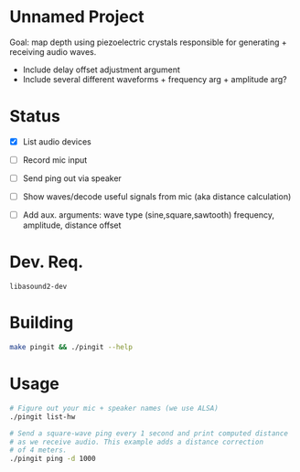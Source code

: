 
# Unnamed Project

Goal: map depth using piezoelectric crystals responsible for generating + receiving audio waves.

 - Include delay offset adjustment argument
 - Include several different waveforms + frequency arg + amplitude arg?

# Status

 - [x] List audio devices
 - [ ] Record mic input
 - [ ] Send ping out via speaker
 - [ ] Show waves/decode useful signals from mic (aka distance calculation)
 - [ ] Add aux. arguments: wave type (sine,square,sawtooth) frequency, amplitude, distance offset


# Dev. Req.

`libasound2-dev`

# Building

```bash
make pingit && ./pingit --help
```

# Usage

```bash
# Figure out your mic + speaker names (we use ALSA)
./pingit list-hw

# Send a square-wave ping every 1 second and print computed distance
# as we receive audio. This example adds a distance correction
# of 4 meters.
./pingit ping -d 1000 


```



